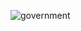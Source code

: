 ![government](https://github.com/rivkxx/rivkxx/assets/81345344/864fdfc6-a1ab-42ab-ae0b-f81376d0b80f)



